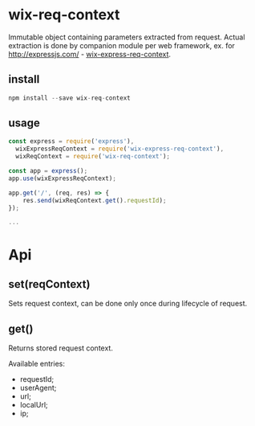 # wix-req-context

Immutable object containing parameters extracted from request. Actual extraction is done by companion module per web framework, ex. for http://expressjs.com/ - [wix-express-req-context](../wix-express-req-context).

## install

```js
npm install --save wix-req-context
```

## usage

```js
const express = require('express'),
  wixExpressReqContext = require('wix-express-req-context'),
  wixReqContext = require('wix-req-context');

const app = express();
app.use(wixExpressReqContext);

app.get('/', (req, res) => {
    res.send(wixReqContext.get().requestId);
});

...
```

# Api

## set(reqContext)

Sets request context, can be done only once during lifecycle of request.

## get()

Returns stored request context.

Available entries:
 - requestId;
 - userAgent;
 - url;
 - localUrl;
 - ip;